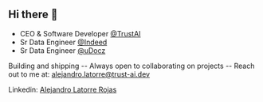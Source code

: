 ## Hi there 👋

- CEO & Software Developer [@TrustAI](https://github.com/TrustxAI)
- Sr Data Engineer [@Indeed](https://www.indeed.com)
- Sr Data Engineer [@uDocz](https://www.udocz.com/home)

Building and shipping -- Always open to collaborating on projects -- Reach out to me at: alejandro.latorre@trust-ai.dev

Linkedin: [Alejandro Latorre Rojas](https://www.linkedin.com/in/alejandro-latorre-rojas/)

<!--- 
## Tech stack
![Top Langs](https://github-readme-stats.vercel.app/api/top-langs/?username=alejlatorre&hide=jupyter%20notebook,javascript,html,css&layout=compact&theme=dracula)

[![alejlatorre's GitHub stats-Dark](https://github-readme-stats.vercel.app/api?username=alejlatorre&show_icons=true&theme=dracula#gh-dark-mode-only)](https://github.com/alejlatorre/github-readme-stats)
->
